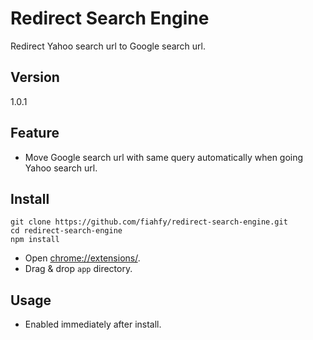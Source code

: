 Redirect Search Engine
===========

Redirect Yahoo search url to Google search url.

Version
---------

1.0.1

Feature
---------

* Move Google search url with same query automatically when going Yahoo search url.

Install
---------

```
git clone https://github.com/fiahfy/redirect-search-engine.git
cd redirect-search-engine
npm install
```

* Open <chrome://extensions/>.
* Drag & drop `app` directory.

Usage
---------

* Enabled immediately after install.
